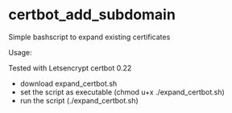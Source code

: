 # certbot_add_subdomain
Simple bashscript to expand existing certificates


Usage:

Tested with Letsencrypt certbot 0.22

* download expand_certbot.sh
* set the script as executable (chmod u+x ./expand_certbot.sh)
* run the script (./expand_certbot.sh)
